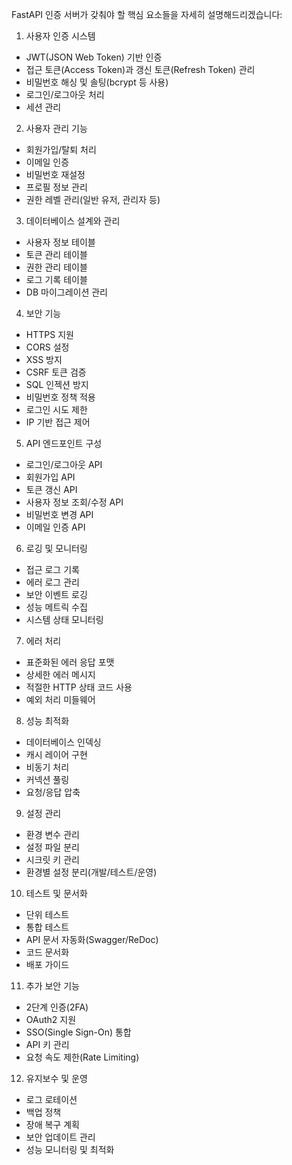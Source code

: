 FastAPI 인증 서버가 갖춰야 할 핵심 요소들을 자세히 설명해드리겠습니다:

1. 사용자 인증 시스템 
- JWT(JSON Web Token) 기반 인증
- 접근 토큰(Access Token)과 갱신 토큰(Refresh Token) 관리
- 비밀번호 해싱 및 솔팅(bcrypt 등 사용)
- 로그인/로그아웃 처리
- 세션 관리

2. 사용자 관리 기능
- 회원가입/탈퇴 처리
- 이메일 인증
- 비밀번호 재설정
- 프로필 정보 관리
- 권한 레벨 관리(일반 유저, 관리자 등)

3. 데이터베이스 설계와 관리
- 사용자 정보 테이블
- 토큰 관리 테이블
- 권한 관리 테이블
- 로그 기록 테이블
- DB 마이그레이션 관리

4. 보안 기능
- HTTPS 지원
- CORS 설정
- XSS 방지
- CSRF 토큰 검증
- SQL 인젝션 방지
- 비밀번호 정책 적용
- 로그인 시도 제한
- IP 기반 접근 제어

5. API 엔드포인트 구성
- 로그인/로그아웃 API
- 회원가입 API
- 토큰 갱신 API
- 사용자 정보 조회/수정 API
- 비밀번호 변경 API
- 이메일 인증 API

6. 로깅 및 모니터링
- 접근 로그 기록
- 에러 로그 관리
- 보안 이벤트 로깅
- 성능 메트릭 수집
- 시스템 상태 모니터링

7. 에러 처리
- 표준화된 에러 응답 포맷
- 상세한 에러 메시지
- 적절한 HTTP 상태 코드 사용
- 예외 처리 미들웨어

8. 성능 최적화
- 데이터베이스 인덱싱
- 캐시 레이어 구현
- 비동기 처리
- 커넥션 풀링
- 요청/응답 압축

9. 설정 관리
- 환경 변수 관리
- 설정 파일 분리
- 시크릿 키 관리
- 환경별 설정 분리(개발/테스트/운영)

10. 테스트 및 문서화
- 단위 테스트
- 통합 테스트
- API 문서 자동화(Swagger/ReDoc)
- 코드 문서화
- 배포 가이드

11. 추가 보안 기능
- 2단계 인증(2FA)
- OAuth2 지원
- SSO(Single Sign-On) 통합
- API 키 관리
- 요청 속도 제한(Rate Limiting)

12. 유지보수 및 운영
- 로그 로테이션
- 백업 정책
- 장애 복구 계획
- 보안 업데이트 관리
- 성능 모니터링 및 최적화
